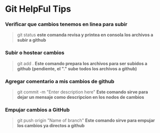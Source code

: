 # Git HelpFul Tips


### Verificar que cambios tenemos en linea para subir

>git status
>**este comanda revisa y printea en consola los archivos a subir a github**


### Subir o hostear cambios

>git add .
>**Este comando prepara los archivos para ser subidos a github (pendiente, el "." sube todos los archivos a github)**

### Agregar comentario a mis cambios de github

>git commit -m "Enter description here"
> **Este comando sirve para dejar un mensaje como descripcion en los nodos de cambios**


### Empujar cambios a GitHub ###

> git push origin "Name of branch"
>**Este comando sirve para empujar los cambios ya directos a github**